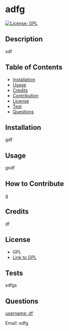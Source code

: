 # adfg
  [![License: GPL](https://img.shields.io/badge/License-GPL-yellow.svg)](https://opensource.org/licenses/GPL)
  ## Description

  sdf

  ## Table of Contents 
  
  - [Installation](#installation)
  - [Usage](#usage)
  - [Credits](#credits) 
  - [Contribution](#contribution)
  - [License](#License)
  - [Test](#test)
  - [Questions](#questions)
  
  ## Installation

  gdf

  ## Usage

  gsdf

  ## How to Contribute

  g

  ## Credits

  df

  ## License

  * GPL
  * [Link to GPL](https://opensource.org/licenses/GPL)

  ## Tests

  sdfgs

  ## Questions

  [username: df](https://github.com/df)
  
  Email: sdfg
